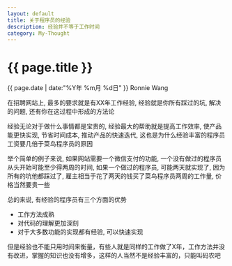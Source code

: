```yaml
---
layout: default
title: 关于程序员的经验
description: 经验并不等于工作时间
category: My-Thought
---
```


<h1>{{ page.title }}</h1>
<p><span class="glyphicon glyphicon-calendar"></span> {{ page.date | date:"%Y年 %m月 %d日" }} Ronnie Wang</p>

在招聘网站上, 最多的要求就是有XX年工作经验, 经验就是你所有踩过的坑, 解决的问题, 还有你在这过程中形成的方法论

经验无论对于做什么事情都是宝贵的, 经验最大的帮助就是提高工作效率, 使产品能更快实现, 节省时间成本, 推动产品的快速迭代, 这也是为什么经验丰富的程序员工资要几倍于菜鸟程序员的原因

举个简单的例子来说, 如果网站需要一个微信支付的功能, 一个没有做过的程序员从头开始可能至少得两周的时间, 如果一个做过的程序员, 
可能两天就实现了, 因为所有的坑他都踩过了, 雇主相当于花了两天的钱买了菜鸟程序员两周的工作量, 价格当然要贵一些

总的来说, 有经验的程序员有三个方面的优势

* 工作方法成熟
* 对代码的理解更加深刻
* 对于大多数功能的实现都有经验, 可以快速实现

但是经验也不能只用时间来衡量，有些人就是同样的工作做了X年，工作方法并没有改进，掌握的知识也没有增多，这样的人当然不是经验丰富的，只能叫码农吧
